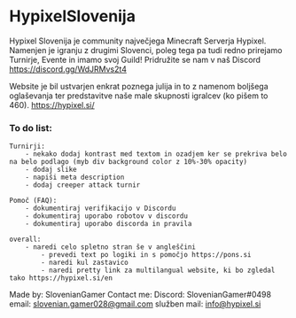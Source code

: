 # HypixelSlovenija
Hypixel Slovenija je community največjega Minecraft Serverja Hypixel.
Namenjen je igranju z drugimi Slovenci, poleg tega pa tudi redno prirejamo Turnirje, Evente in imamo svoj Guild!
Pridružite se nam v naš Discord https://discord.gg/WdJRMvs2t4

Website je bil ustvarjen enkrat poznega julija in to z namenom boljšega oglaševanja ter predstavitve naše male skupnosti igralcev (ko pišem to 460).
https://hypixel.si/

### To do list:

    Turnirji:
        - nekako dodaj kontrast med textom in ozadjem ker se prekriva belo na belo podlago (myb div background color z 10%-30% opacity)
        - dodaj slike
        - napiši meta description
        - dodaj creeper attack turnir

    Pomoč (FAQ):
        - dokumentiraj verifikacijo v Discordu
        - dokumentiraj uporabo robotov v discordu
        - dokumentiraj uporabo discorda in pravila

    overall:
        - naredi celo spletno stran še v angleščini
            - prevedi text po logiki in s pomočjo https://pons.si
            - naredi kul zastavico
            - naredi pretty link za multilangual website, ki bo zgledal tako https://hypixel.si/en



Made by: SlovenianGamer
Contact me:
  Discord: SlovenianGamer#0498
  email: slovenian.gamer028@gmail.com
  služben mail: info@hypixel.si
